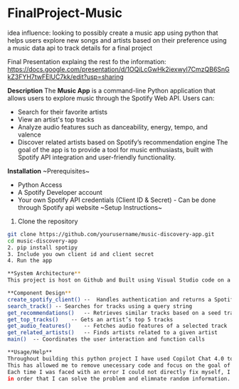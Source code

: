 # FinalProject-Music

idea influence: looking to possibly create a music app using python that helps users explore new songs and 
artists based on their preference using a music data api to track details for a final project

Final Presentation explaing the rest fo the information: https://docs.google.com/presentation/d/1OQiLcGwHk2iexwyl7CmzQB6SnGkZ3FYH7twFElUC7kk/edit?usp=sharing

**Description**
The **Music App** is a command-line Python application that allows users to explore music through the Spotify Web API. Users can:
- Search for their favorite artists
- View an artist's top tracks
- Analyze audio features such as danceability, energy, tempo, and valence
- Discover related artists based on Spotify’s recommendation engine
The goal of the app is to provide a tool for music enthusiasts, built with Spotify API integration and user-friendly functionality.

**Installation**
~Prerequisites~
- Python Access
- A Spotify Developer account
- Your own Spotify API credentials (Client ID & Secret)
      - Can be done through Spotify api website
~Setup Instructions~
1. Clone the repository
```bash
git clone https://github.com/yourusername/music-discovery-app.git
cd music-discovery-app
2. pip install spotipy
3. Include you own client id and client secret
4. Run the app

**System Architecture**
This project is host on Github and Built using Visual Studio code on a Dell Inspiron 16 7630 2-in-1

**Component Design**
create_spotify_client() --	Handles authentication and returns a Spotify client
search_track() -- Searches for tracks using a query string
get_recommendations()	-- Retrieves similar tracks based on a seed track
get_top_tracks()	-- Gets an artist’s top 5 tracks
get_audio_features()	-- Fetches audio features of a selected track
get_related_artists()	-- Finds artists related to a given artist
main()	-- Coordinates the user interaction and function calls

**Usage/Help**
Throughout building this python project I have used Copilot Chat 4.0 to help with errors and documentation throughout my program.
This has allowed me to remove unecessary code and focus on the goal of the program.
Each time I was faced with an error I could not directly fix myself, I used this to deifne the problem and simplify the error message
in order that I can solve the problem and elimnate random information. 

